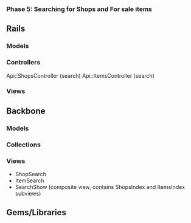 ### Phase 5: Searching for Shops and For sale items

## Rails
### Models

### Controllers
Api::ShopsController (search)
Api::ItemsController (search)

### Views

## Backbone
### Models

### Collections

### Views
* ShopSearch
* ItemSearch
* SearchShow (composite view, contains ShopsIndex and ItemsIndex subviews)

## Gems/Libraries
